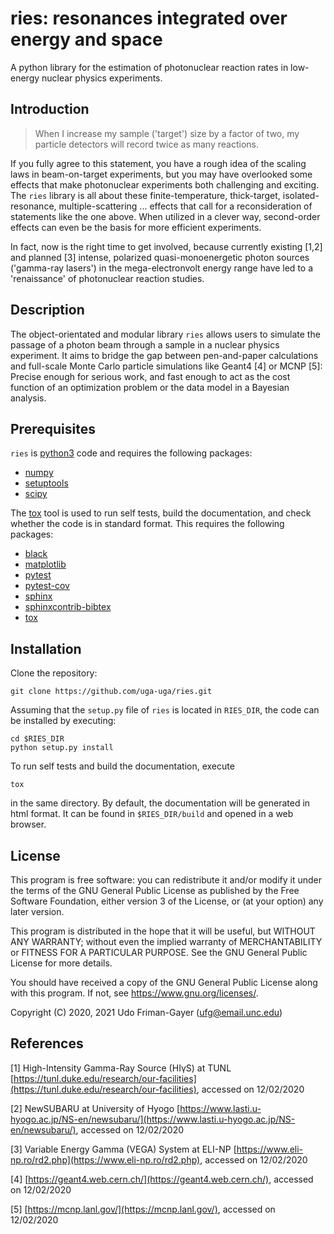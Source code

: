 # ries: resonances integrated over energy and space

A python library for the estimation of photonuclear reaction rates in low-energy nuclear physics experiments.

## Introduction

> When I increase my sample ('target') size by a factor of two, my particle detectors will record twice as many reactions.

If you fully agree to this statement, you have a rough idea of the scaling laws in beam-on-target experiments, but you may have overlooked some effects that make photonuclear experiments both challenging and exciting.
The `ries` library is all about these finite-temperature, thick-target, isolated-resonance, multiple-scattering ... effects that call for a reconsideration of statements like the one above.
When utilized in a clever way, second-order effects can even be the basis for more efficient experiments.

In fact, now is the right time to get involved, because currently existing [1,2] and planned [3] intense, polarized quasi-monoenergetic photon sources ('gamma-ray lasers') in the mega-electronvolt energy range have led to a 'renaissance' of photonuclear reaction studies.

## Description

The object-orientated and modular library `ries` allows users to simulate the passage of a photon beam through a sample in a nuclear physics experiment.
It aims to bridge the gap between pen-and-paper calculations and full-scale Monte Carlo particle simulations like Geant4 [4] or MCNP [5]:
Precise enough for serious work, and fast enough to act as the cost function of an optimization problem or the data model in a Bayesian analysis.

## Prerequisites

`ries` is [python3](https://www.python.org/) code and requires the following packages:

* [numpy](https://numpy.org/)
* [setuptools](https://setuptools.readthedocs.io/)
* [scipy](https://www.scipy.org/)

The [tox](https://tox.readthedocs.io/) tool is used to run self tests, build the documentation, and check whether the code is in standard format.
This requires the following packages:

* [black](https://black.readthedocs.io)
* [matplotlib](https://matplotlib.org/)
* [pytest](https://docs.pytest.org/)
* [pytest-cov](https://pytest-cov.readthedocs.io/)
* [sphinx](https://www.sphinx-doc.org/)
* [sphinxcontrib-bibtex](https://sphinxcontrib-bibtex.readthedocs.io/)
* [tox](https://tox.readthedocs.io/) 

## Installation

Clone the repository:

```
git clone https://github.com/uga-uga/ries.git
```

Assuming that the `setup.py` file of `ries` is located in `RIES_DIR`, the code can be installed by executing:

```
cd $RIES_DIR
python setup.py install
```

To run self tests and build the documentation, execute

```
tox
```

in the same directory.
By default, the documentation will be generated in html format.
It can be found in `$RIES_DIR/build` and opened in a web browser.

## License

This program is free software: you can redistribute it and/or modify it under the terms of the GNU General Public License as published by the Free Software Foundation, either version 3 of the License, or (at your option) any later version.

This program is distributed in the hope that it will be useful, but WITHOUT ANY WARRANTY; without even the implied warranty of MERCHANTABILITY or FITNESS FOR A PARTICULAR PURPOSE. See the GNU General Public License for more details.

You should have received a copy of the GNU General Public License along with this program. If not, see https://www.gnu.org/licenses/.

Copyright (C) 2020, 2021 Udo Friman-Gayer (ufg@email.unc.edu)

## References

[1] High-Intensity Gamma-Ray Source (HIγS) at TUNL [https://tunl.duke.edu/research/our-facilities](https://tunl.duke.edu/research/our-facilities), accessed on 12/02/2020

[2] NewSUBARU at University of Hyogo [https://www.lasti.u-hyogo.ac.jp/NS-en/newsubaru/](https://www.lasti.u-hyogo.ac.jp/NS-en/newsubaru/), accessed on 12/02/2020

[3] Variable Energy Gamma (VEGA) System at ELI-NP [https://www.eli-np.ro/rd2.php](https://www.eli-np.ro/rd2.php), accessed on 12/02/2020

[4] [https://geant4.web.cern.ch/](https://geant4.web.cern.ch/), accessed on 12/02/2020

[5] [https://mcnp.lanl.gov/](https://mcnp.lanl.gov/), accessed on 12/02/2020